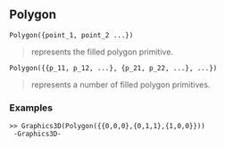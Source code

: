 ## Polygon

```
Polygon({point_1, point_2 ...})
```

> represents the filled polygon primitive.

```
Polygon({{p_11, p_12, ...}, {p_21, p_22, ...}, ...})
```

> represents a number of filled polygon primitives.
 
### Examples

```
>> Graphics3D(Polygon({{0,0,0},{0,1,1},{1,0,0}}))
 -Graphics3D-
```
